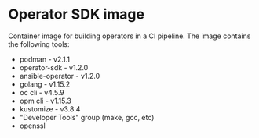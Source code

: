 # Operator SDK image

Container image for building operators in a CI pipeline. The image contains the following tools:

- podman - v2.1.1
- operator-sdk - v1.2.0
- ansible-operator - v1.2.0
- golang - v1.15.2
- oc cli - v4.5.9
- opm cli - v1.15.3
- kustomize - v3.8.4
- "Developer Tools" group (make, gcc, etc)
- openssl
